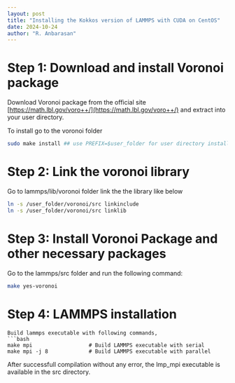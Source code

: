 ```yaml
---
layout: post
title: "Installing the Kokkos version of LAMMPS with CUDA on CentOS"
date: 2024-10-24
author: "R. Anbarasan"
---
```


# Step 1: Download and install Voronoi package

Download Voronoi package from the official site [https://math.lbl.gov/voro++/](https://math.lbl.gov/voro++/) and extract into your user directory.

To install go to the voronoi folder
```bash
sudo make install ## use PREFIX=$user_folder for user directory installations 
```

# Step 2: Link the voronoi library

Go to lammps/lib/voronoi folder link the the library like below

```bash
ln -s /user_folder/voronoi/src linkinclude
ln -s /user_folder/voronoi/src linklib
```

# Step 3: Install Voronoi Package and other necessary packages
Go to the lammps/src folder and run the following command:
```bash
make yes-voronoi
```
# Step 4: LAMMPS installation

```
Build lammps executable with following commands,
```bash
make mpi                  # Build LAMMPS executable with serial
make mpi -j 8             # Build LAMMPS executable with parallel
```
After successfull compilation without any error, the lmp_mpi executable is available in the src directory.
